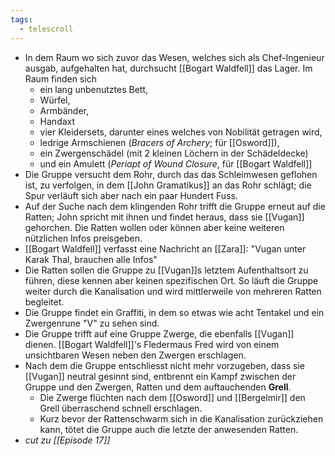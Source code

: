 ```yaml
---
tags:
  - telescroll
---
```

- In dem Raum wo sich zuvor das Wesen, welches sich als Chef-Ingenieur ausgab, aufgehalten hat, durchsucht [[Bogart Waldfell]] das Lager. Im Raum finden sich
	- ein lang unbenutztes Bett,
	- Würfel,
	- Armbänder,
	- Handaxt
	- vier Kleidersets, darunter eines welches von Nobilität getragen wird,
	- ledrige Armschienen (*Bracers of Archery*; für [[Osword]]),
	- ein Zwergenschädel (mit 2 kleinen Löchern in der Schädeldecke)
	- und ein Amulett (*Periapt of Wound Closure*, für [[Bogart Waldfell]]
- Die Gruppe versucht dem Rohr, durch das das Schleimwesen geflohen ist, zu verfolgen, in dem [[John Gramatikus]] an das Rohr schlägt; die Spur verläuft sich aber nach ein paar Hundert Fuss.
- Auf der Suche nach dem klingenden Rohr trifft die Gruppe erneut auf die Ratten; John spricht mit ihnen und findet heraus, dass sie [[Vugan]] gehorchen. Die Ratten wollen oder können aber keine weiteren nützlichen Infos preisgeben.
- [[Bogart Waldfell]] verfasst eine Nachricht an [[Zara]]: "Vugan unter Karak Thal, brauchen alle Infos"
- Die Ratten sollen die Gruppe zu [[Vugan]]s letztem Aufenthaltsort zu führen, diese kennen aber keinen spezifischen Ort. So läuft die Gruppe weiter durch die Kanalisation und wird mittlerweile von mehreren Ratten begleitet.
- Die Gruppe findet ein Graffiti, in dem so etwas wie acht Tentakel und ein Zwergenrune "V" zu sehen sind.
- Die Gruppe trifft auf eine Gruppe Zwerge, die ebenfalls [[Vugan]] dienen. [[Bogart Waldfell]]'s Fledermaus Fred wird von einem unsichtbaren Wesen neben den Zwergen erschlagen.
- Nach dem die Gruppe entschliesst nicht mehr vorzugeben, dass sie [[Vugan]] neutral gesinnt sind, entbrennt ein Kampf zwischen der Gruppe und den Zwergen, Ratten und dem auftauchenden **Grell**.
	- Die Zwerge flüchten nach dem [[Osword]] und [[Bergelmir]] den Grell überraschend schnell erschlagen.
	- Kurz bevor der Rattenschwarm sich in die Kanalisation zurückziehen kann, tötet die Gruppe auch die letzte der anwesenden Ratten.
- *cut zu [[Episode 17]]*